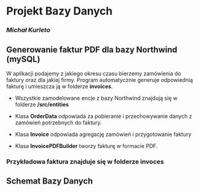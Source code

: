 # Projekt Bazy Danych
### *Michał Kurleto*
## Generowanie faktur PDF dla bazy Northwind (mySQL)

W aplikacji podajemy z jakiego okresu czasu bierzemy zamówienia do faktury oraz dla jakiej firmy. Program automatycznie generuje odpowiednią fakturę i umieszcza ją w folderze **invoices**.

- Wszystkie zamodelowane encje z bazy Northwind znajdują się w folderze **/src/entities**

- Klasa **OrderData** odpowiada za pobieranie i przechowywanie danych z zamówień potrzebnych do faktury.

- Klasa **Invoice** odpowiada agregację zamówień i przygotowanie faktury

- Klasa **InvoicePDFBuilder** tworzy fakturę w formacie PDF.

### Przykładowa faktura znajduje się w folderze **invoces**

## Schemat Bazy Danych

